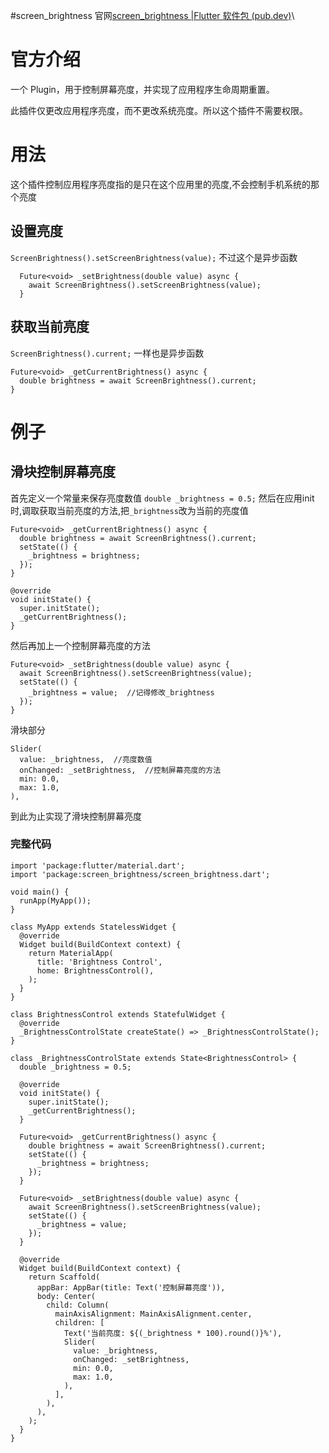 #screen_brightness
官网[screen_brightness |Flutter 软件包 (pub.dev)](https://pub.dev/packages/screen_brightness)\
# 官方介绍
一个 Plugin，用于控制屏幕亮度，并实现了应用程序生命周期重置。

此插件仅更改应用程序亮度，而不更改系统亮度。所以这个插件不需要权限。
# 用法
这个插件控制应用程序亮度指的是只在这个应用里的亮度,不会控制手机系统的那个亮度
## 设置亮度
`ScreenBrightness().setScreenBrightness(value);`
不过这个是异步函数
```
  Future<void> _setBrightness(double value) async {
    await ScreenBrightness().setScreenBrightness(value);
  }
```
## 获取当前亮度
`ScreenBrightness().current;`
一样也是异步函数
```
Future<void> _getCurrentBrightness() async {  
  double brightness = await ScreenBrightness().current;   
}
```
# 例子
## 滑块控制屏幕亮度
首先定义一个常量来保存亮度数值
`double _brightness = 0.5;`
然后在应用init时,调取获取当前亮度的方法,把`_brightness`改为当前的亮度值
```
Future<void> _getCurrentBrightness() async {  
  double brightness = await ScreenBrightness().current;  
  setState(() {  
    _brightness = brightness;  
  });  
}

@override  
void initState() {  
  super.initState();  
  _getCurrentBrightness();  
}
```
然后再加上一个控制屏幕亮度的方法
```
Future<void> _setBrightness(double value) async {  
  await ScreenBrightness().setScreenBrightness(value);  
  setState(() {  
    _brightness = value;  //记得修改_brightness
  });  
}
```
滑块部分
```
Slider(  
  value: _brightness,  //亮度数值
  onChanged: _setBrightness,  //控制屏幕亮度的方法
  min: 0.0,  
  max: 1.0,  
),
```
到此为止实现了滑块控制屏幕亮度
### 完整代码
```
import 'package:flutter/material.dart';
import 'package:screen_brightness/screen_brightness.dart';

void main() {
  runApp(MyApp());
}

class MyApp extends StatelessWidget {
  @override
  Widget build(BuildContext context) {
    return MaterialApp(
      title: 'Brightness Control',
      home: BrightnessControl(),
    );
  }
}

class BrightnessControl extends StatefulWidget {
  @override
  _BrightnessControlState createState() => _BrightnessControlState();
}

class _BrightnessControlState extends State<BrightnessControl> {
  double _brightness = 0.5;

  @override
  void initState() {
    super.initState();
    _getCurrentBrightness();
  }

  Future<void> _getCurrentBrightness() async {
    double brightness = await ScreenBrightness().current;
    setState(() {
      _brightness = brightness;
    });
  }

  Future<void> _setBrightness(double value) async {
    await ScreenBrightness().setScreenBrightness(value);
    setState(() {
      _brightness = value;
    });
  }

  @override
  Widget build(BuildContext context) {
    return Scaffold(
      appBar: AppBar(title: Text('控制屏幕亮度')),
      body: Center(
        child: Column(
          mainAxisAlignment: MainAxisAlignment.center,
          children: [
            Text('当前亮度: ${(_brightness * 100).round()}%'),
            Slider(
              value: _brightness,
              onChanged: _setBrightness,
              min: 0.0,
              max: 1.0,
            ),
          ],
        ),
      ),
    );
  }
}

```